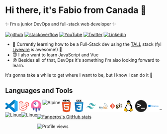 # Hi there, it's Fabio from Canada 👋

✨ I’m a junior DevOps and full-stack web developer ✨

[<img align='center' height='40' alt='github' src='https://cdn.jsdelivr.net/npm/simple-icons@3.0.1/icons/github.svg' />](https://github.com/fanpero87)
[<img align='center' height='40' alt='stackoverflow' src='https://cdn.jsdelivr.net/npm/simple-icons@3.0.1/icons/stackoverflow.svg' />](https://stackoverflow.com/users/16187102/fanpero87) 
[<img align='center' height='40' alt='YouTube' src='https://cdn.jsdelivr.net/npm/simple-icons@v3/icons/youtube.svg' />](https://www.youtube.com/channel/UC2Qggdwj57MdQYtzIrlU8Yw)
[<img align='center' height='40' alt='Twitter' src='https://cdn.jsdelivr.net/npm/simple-icons@v3/icons/twitter.svg' />](https://twitter.com/fanpero87)
[<img align='center' height='40' alt='LinkedIn' src='https://cdn.jsdelivr.net/npm/simple-icons@v3/icons/linkedin.svg' />](https://www.linkedin.com/in/fabio-perez)

  
- 🌱 Currently learning how to be a Full-Stack dev using the [TALL][TALL] stack (fyi [Livewire][Livewire] is awesome!)  🤣
- :innocent: I also want to learn JavaScript and Vue
- :dizzy_face: Besides all of that, DevOps it's something I'm also looking forward to learn.

It's gonna take a while to get where I want to be, but I know I can do it :muscle:

## Languages and Tools

<img align="left" height='40' alt="Visual Studio Code" src="https://raw.githubusercontent.com/github/explore/80688e429a7d4ef2fca1e82350fe8e3517d3494d/topics/visual-studio-code/visual-studio-code.png" />

<img align="left" height='40' alt="Laravel" src="https://raw.githubusercontent.com/github/explore/80688e429a7d4ef2fca1e82350fe8e3517d3494d/topics/laravel/laravel.png" />

<img align="left" height='40' alt="Livewire" src="https://raw.githubusercontent.com/github/explore/80688e429a7d4ef2fca1e82350fe8e3517d3494d/topics/livewire/livewire.png" />

<img align="left" height='40' alt="Alpine" src="https://raw.githubusercontent.com/github/explore/80688e429a7d4ef2fca1e82350fe8e3517d3494d/topics/alpine/alpine.png" />

<img align="left" height='40' alt="HTML5" src="https://raw.githubusercontent.com/github/explore/80688e429a7d4ef2fca1e82350fe8e3517d3494d/topics/html/html.png" />

<img align="left" height='40' alt="CSS" src="https://raw.githubusercontent.com/github/explore/80688e429a7d4ef2fca1e82350fe8e3517d3494d/topics/css/css.png" />

<img align="left" height='40' alt="Tailwind" src="https://raw.githubusercontent.com/github/explore/80688e429a7d4ef2fca1e82350fe8e3517d3494d/topics/tailwind/tailwind.png" />

<img align="left" height='40' alt="MySQL" src="https://raw.githubusercontent.com/github/explore/80688e429a7d4ef2fca1e82350fe8e3517d3494d/topics/mysql/mysql.png" />

<img align="left" height='40' alt="Git" src="https://raw.githubusercontent.com/github/explore/80688e429a7d4ef2fca1e82350fe8e3517d3494d/topics/git/git.png" />

<img align="left" height='40' alt="Linux" src="https://raw.githubusercontent.com/github/explore/80688e429a7d4ef2fca1e82350fe8e3517d3494d/topics/linux/linux.png" />

<img align="left" height='40' alt="Terminal" src="https://raw.githubusercontent.com/github/explore/80688e429a7d4ef2fca1e82350fe8e3517d3494d/topics/terminal/terminal.png" />

<img align="left" height='40' alt="Linux" src="https://raw.githubusercontent.com/github/explore/80688e429a7d4ef2fca1e82350fe8e3517d3494d/topics/windows/windows.png" />

<img align="left" height='40' alt="Linux" src="https://raw.githubusercontent.com/github/explore/80688e429a7d4ef2fca1e82350fe8e3517d3494d/topics/vmware/vmware.png" />

<img align="left" height='40' alt="Linux" src="https://raw.githubusercontent.com/github/explore/80688e429a7d4ef2fca1e82350fe8e3517d3494d/topics/proxmox/proxmox.png" />
<br />
<hr>

[![Fanperos's GitHub stats](https://github-readme-stats.vercel.app/api?username=fanpero87)](https://github.com/anuraghazra/github-readme-stats)

![Profile views](https://gpvc.arturio.dev/fanpero87) 

[youtube]: https://youtube.com/fanpero87
[twitter]: https://twitter.com/fanpero87
[linkedin]: https://linkedin.com/in/fabio-perez
[TALL]: https://tallstack.dev
[Livewire]:https://laravel-livewire.com

